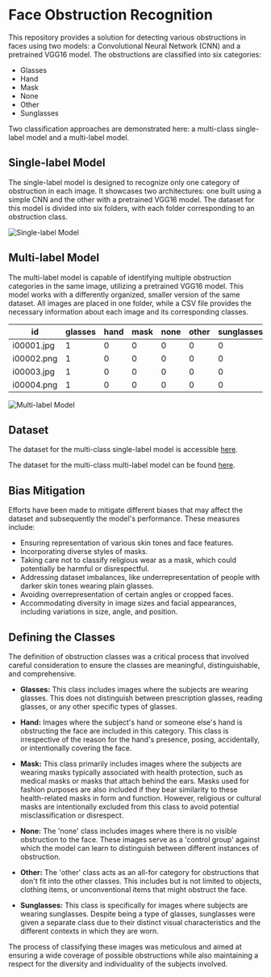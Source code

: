 # Face Obstruction Recognition

This repository provides a solution for detecting various obstructions in faces using two models: a Convolutional Neural Network (CNN) and a pretrained VGG16 model. The obstructions are classified into six categories:

- Glasses
- Hand
- Mask
- None
- Other
- Sunglasses

Two classification approaches are demonstrated here: a multi-class single-label model and a multi-label model.

## Single-label Model

The single-label model is designed to recognize only one category of obstruction in each image. It showcases two architectures: one built using a simple CNN and the other with a pretrained VGG16 model. The dataset for this model is divided into six folders, with each folder corresponding to an obstruction class.

![Single-label Model](https://github.com/Ultr0x/Face-X/assets/50329232/d6ad2540-4d01-4f9d-91a5-2895ee27819b)

## Multi-label Model

The multi-label model is capable of identifying multiple obstruction categories in the same image, utilizing a pretrained VGG16 model. This model works with a differently organized, smaller version of the same dataset. All images are placed in one folder, while a CSV file provides the necessary information about each image and its corresponding classes.

| id | glasses | hand | mask | none | other | sunglasses |
| --- | --- | --- | --- | --- | --- | --- |
| i00001.jpg | 1 | 0 | 0 | 0 | 0 | 0 |
| i00002.png | 1 | 0 | 0 | 0 | 0 | 0 |
| i00003.jpg | 1 | 0 | 0 | 0 | 0 | 0 |
| i00004.png | 1 | 0 | 0 | 0 | 0 | 0 |

![Multi-label Model](https://github.com/Ultr0x/Face-X/assets/50329232/846884bf-9179-47af-b4ba-f52198e37311)

## Dataset

The dataset for the multi-class single-label model is accessible [here](https://www.kaggle.com/datasets/janwidziski/face-obstructions).

The dataset for the multi-class multi-label model can be found [here](https://www.kaggle.com/datasets/janwidziski/face-obstructions-multilabel).

## Bias Mitigation

Efforts have been made to mitigate different biases that may affect the dataset and subsequently the model's performance. These measures include:

- Ensuring representation of various skin tones and face features.
- Incorporating diverse styles of masks.
- Taking care not to classify religious wear as a mask, which could potentially be harmful or disrespectful.
- Addressing dataset imbalances, like underrepresentation of people with darker skin tones wearing plain glasses.
- Avoiding overrepresentation of certain angles or cropped faces.
- Accommodating diversity in image sizes and facial appearances, including variations in size, angle, and position.

## Defining the Classes

The definition of obstruction classes was a critical process that involved careful consideration to ensure the classes are meaningful, distinguishable, and comprehensive.

- **Glasses:** This class includes images where the subjects are wearing glasses. This does not distinguish between prescription glasses, reading glasses, or any other specific types of glasses.

- **Hand:** Images where the subject's hand or someone else's hand is obstructing the face are included in this category. This class is irrespective of the reason for the hand's presence, posing, accidentally, or intentionally covering the face.

- **Mask:** This class primarily includes images where the subjects are wearing masks typically associated with health protection, such as medical masks or masks that attach behind the ears. Masks used for fashion purposes are also included if they bear similarity to these health-related masks in form and function. However, religious or cultural masks are intentionally excluded from this class to avoid potential misclassification or disrespect.

- **None:** The 'none' class includes images where there is no visible obstruction to the face. These images serve as a 'control group' against which the model can learn to distinguish between different instances of obstruction.

- **Other:** The 'other' class acts as an all-for category for obstructions that don't fit into the other classes. This includes but is not limited to objects, clothing items, or unconventional items that might obstruct the face.

- **Sunglasses:** This class is specifically for images where subjects are wearing sunglasses. Despite being a type of glasses, sunglasses were given a separate class due to their distinct visual characteristics and the different contexts in which they are worn.

The process of classifying these images was meticulous and aimed at ensuring a wide coverage of possible obstructions while also maintaining a respect for the diversity and individuality of the subjects involved.



